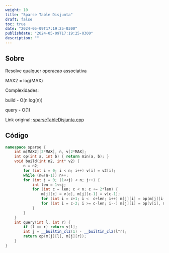 ```yaml
---
weight: 10
title: "Sparse Table Disjunta"
draft: false
toc: true
date: "2024-05-09T17:19:25-0300"
publishdate: "2024-05-09T17:19:25-0300"
description: ""
---
```


## Sobre
 Resolve qualquer operacao associativa

 MAX2 = log(MAX)



 Complexidades:

 build - O(n log(n))

 query - O(1)



Link original: [sparseTableDisjunta.cpp](https://github.com/brunomaletta/Biblioteca/tree/master/Codigo/Estruturas/sparseTableDisjunta.cpp)

## Código
```cpp
namespace sparse {
	int m[MAX2][2*MAX], n, v[2*MAX];
	int op(int a, int b) { return min(a, b); }
	void build(int n2, int* v2) {
		n = n2;
		for (int i = 0; i < n; i++) v[i] = v2[i];
		while (n&(n-1)) n++;
		for (int j = 0; (1<<j) < n; j++) {
			int len = 1<<j;
			for (int c = len; c < n; c += 2*len) {
				m[j][c] = v[c], m[j][c-1] = v[c-1];
				for (int i = c+1; i <  c+len; i++) m[j][i] = op(m[j][i-1], v[i]);
				for (int i = c-2; i >= c-len; i--) m[j][i] = op(v[i], m[j][i+1]);
			}
		}
	}
	int query(int l, int r) {
		if (l == r) return v[l];
		int j = __builtin_clz(1) - __builtin_clz(l^r);
		return op(m[j][l], m[j][r]);
	}
}
```

